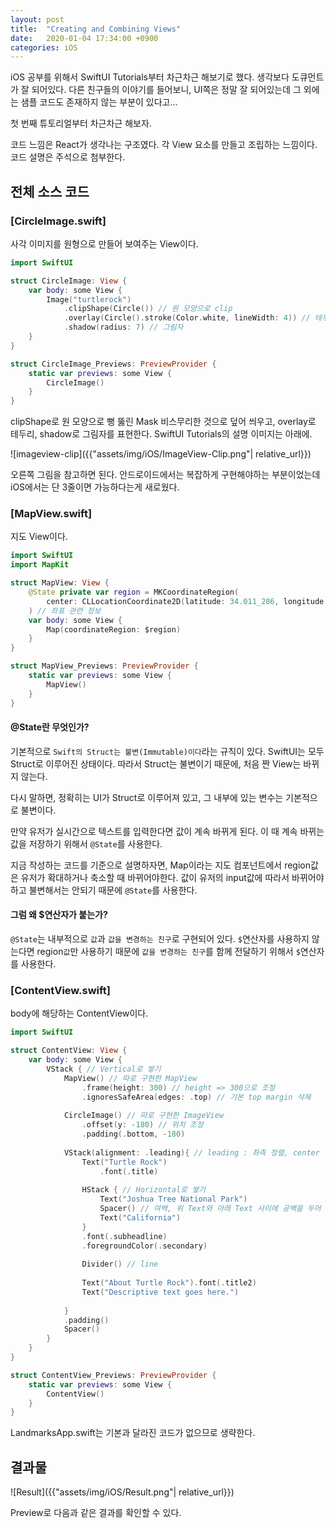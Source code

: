 ```yaml
---
layout: post
title:  "Creating and Combining Views"
date:   2020-01-04 17:34:00 +0900
categories: iOS
---
```

iOS 공부를 위해서 SwiftUI Tutorials부터 차근차근 해보기로 했다. 생각보다 도큐먼트가 잘 되어있다. 다른 친구들의 이야기를 들어보니, UI쪽은 정말 잘 되어있는데 그 외에는 샘플 코드도 존재하지 않는 부분이 있다고...

첫 번째 튜토리얼부터 차근차근 해보자.

코드 느낌은 React가 생각나는 구조였다. 각 View 요소를 만들고 조립하는 느낌이다. 코드 설명은 주석으로 첨부한다.

## 전체 소스 코드

### [CircleImage.swift]

사각 이미지를 원형으로 만들어 보여주는 View이다.

```swift
import SwiftUI

struct CircleImage: View {
    var body: some View {
        Image("turtlerock")
            .clipShape(Circle()) // 원 모양으로 clip
            .overlay(Circle().stroke(Color.white, lineWidth: 4)) // 테두리
            .shadow(radius: 7) // 그림자
    }
}

struct CircleImage_Previews: PreviewProvider {
    static var previews: some View {
        CircleImage()
    }
}
```

clipShape로 원 모양으로 뻥 뚫린 Mask 비스무리한 것으로 덮어 씌우고, overlay로 테두리, shadow로 그림자를 표현한다. SwiftUI Tutorials의 설명 이미지는 아래에.

![imageview-clip]({{"assets/img/iOS/ImageView-Clip.png"| relative_url}})


오른쪽 그림을 참고하면 된다. 안드로이드에서는 복잡하게 구현해야하는 부분이었는데 iOS에서는 단 3줄이면 가능하다는게 새로웠다.

### [MapView.swift]

지도 View이다.

```swift
import SwiftUI
import MapKit

struct MapView: View {
    @State private var region = MKCoordinateRegion(
        center: CLLocationCoordinate2D(latitude: 34.011_286, longitude: -116.166_868), span: MKCoordinateSpan(latitudeDelta: 0.2, longitudeDelta: 0.2)
    ) // 좌표 관련 정보
    var body: some View {
        Map(coordinateRegion: $region)
    }
}

struct MapView_Previews: PreviewProvider {
    static var previews: some View {
        MapView()
    }
}
```

#### @State란 무엇인가?

기본적으로 `Swift의 Struct는 불변(Immutable)이다`라는 규칙이 있다. SwiftUI는 모두 Struct로 이루어진 상태이다. 따라서 Struct는 불변이기 때문에, 처음 짠 View는 바뀌지 않는다.

다시 말하면, 정확히는 UI가 Struct로 이루어져 있고, 그 내부에 있는 변수는 기본적으로 불변이다.

만약 유저가 실시간으로 텍스트를 입력한다면 값이 계속 바뀌게 된다. 이 때 계속 바뀌는 값을 저장하기 위해서 `@State`를 사용한다.

지금 작성하는 코드를 기준으로 설명하자면, Map이라는 지도 컴포넌트에서 region값은 유저가 확대하거나 축소할 때 바뀌어야한다. 값이 유저의 input값에 따라서 바뀌어야 하고 불변해서는 안되기 때문에 `@State`를 사용한다.

#### 그럼 왜 $연산자가 붙는가?

`@State`는 내부적으로 `값`과 `값을 변경하는 친구`로 구현되어 있다. `$`연산자를 사용하지 않는다면 region`값`만 사용하기 때문에 `값을 변경하는 친구`를 함께 전달하기 위해서 `$`연산자를 사용한다.

### [ContentView.swift]

body에 해당하는 ContentView이다.

```swift
import SwiftUI

struct ContentView: View {
    var body: some View {
        VStack { // Vertical로 쌓기
            MapView() // 따로 구현한 MapView
                .frame(height: 300) // height => 300으로 조정
                .ignoresSafeArea(edges: .top) // 기본 top margin 삭제
            
            CircleImage() // 따로 구현한 ImageView
                .offset(y: -180) // 위치 조정
                .padding(.bottom, -180)
            
            VStack(alignment: .leading){ // leading : 좌측 정렬, center : 가운데 정렬, trailing : 우측 정렬
                Text("Turtle Rock")
                    .font(.title)
              
                HStack { // Horizontal로 쌓기
                    Text("Joshua Tree National Park")
                    Spacer() // 여백, 위 Text와 아래 Text 사이에 공백을 두어 펼쳐지도록 함
                    Text("California")
                }
                .font(.subheadline)
                .foregroundColor(.secondary)
                
                Divider() // line
                
                Text("About Turtle Rock").font(.title2)
                Text("Descriptive text goes here.")
                
            }
            .padding()
            Spacer()
        }
    }
}

struct ContentView_Previews: PreviewProvider {
    static var previews: some View {
        ContentView()
    }
}
```

LandmarksApp.swift는 기본과 달라진 코드가 없으므로 생략한다.

## 결과물

![Result]({{"assets/img/iOS/Result.png"| relative_url}})

Preview로 다음과 같은 결과를 확인할 수 있다.
